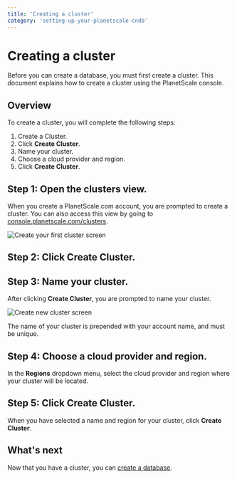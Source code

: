 ```yaml
---
title: 'Creating a cluster'
category: 'setting-up-your-planetscale-cndb'
---
```


# Creating a cluster

Before you can create a database, you must first create a cluster.
This document explains how to create a cluster using the PlanetScale console.

## Overview

To create a cluster, you will complete the following steps:

1. Create a Cluster.
1. Click **Create Cluster**.
1. Name your cluster.
1. Choose a cloud provider and region.
1. Click **Create Cluster**.

## Step 1: Open the clusters view.


When you create a PlanetScale.com account, you are prompted to create a cluster. You can also access this view by going to [console.planetscale.com/clusters](https://console.planetscale.com/clusters).

![Create your first cluster screen](/img/docs/create-your-first-cluster.png)

## Step 2: Click **Create Cluster**.

## Step 3: Name your cluster.

After clicking **Create Cluster**, you are prompted to name your cluster.

![Create new cluster screen](/img/docs/create-new-cluster.png)

The name of your cluster is prepended with your account name, and must be unique.

## Step 4: Choose a cloud provider and region.

In the **Regions** dropdown menu, select the cloud provider and region where your cluster will be located.

## Step 5: Click **Create Cluster**.

When you have selected a name and region for your cluster, click **Create Cluster**.

## What's next

Now that you have a cluster, you can [create a database](creating-database).
